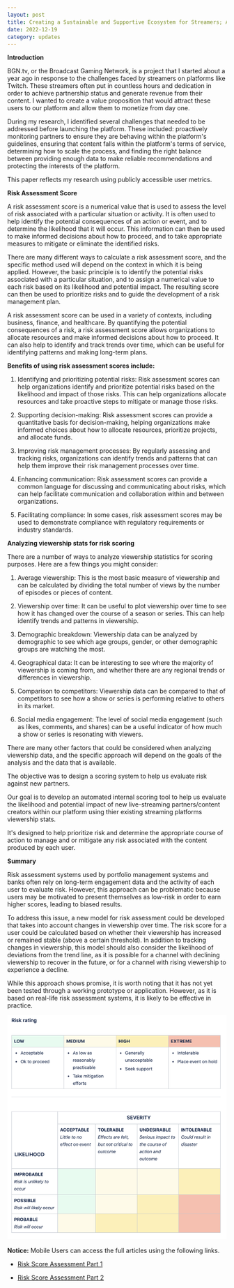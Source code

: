 ```yaml
---
layout: post
title: Creating a Sustainable and Supportive Ecosystem for Streamers; A Case Study of BGN.tv.
date: 2022-12-19
category: updates
---
```


**Introduction**

BGN.tv, or the Broadcast Gaming Network, is a project that I started about a year ago in response to the challenges faced by streamers on platforms like Twitch. These streamers often put in countless hours and dedication in order to achieve partnership status and generate revenue from their content. I wanted to create a value proposition that would attract these users to our platform and allow them to monetize from day one.

During my research, I identified several challenges that needed to be addressed before launching the platform. These included: proactively monitoring partners to ensure they are behaving within the platform's guidelines, ensuring that content falls within the platform's terms of service, determining how to scale the process, and finding the right balance between providing enough data to make reliable recommendations and protecting the interests of the platform.

This paper reflects my research using publicly accessible user metrics.

**Risk Assessment Score**

A risk assessment score is a numerical value that is used to assess the level of risk associated with a particular situation or activity. It is often used to help identify the potential consequences of an action or event, and to determine the likelihood that it will occur. This information can then be used to make informed decisions about how to proceed, and to take appropriate measures to mitigate or eliminate the identified risks.

There are many different ways to calculate a risk assessment score, and the specific method used will depend on the context in which it is being applied. However, the basic principle is to identify the potential risks associated with a particular situation, and to assign a numerical value to each risk based on its likelihood and potential impact. The resulting score can then be used to prioritize risks and to guide the development of a risk management plan.

A risk assessment score can be used in a variety of contexts, including business, finance, and healthcare. By quantifying the potential consequences of a risk, a risk assessment score allows organizations to allocate resources and make informed decisions about how to proceed. It can also help to identify and track trends over time, which can be useful for identifying patterns and making long-term plans.

**Benefits of using risk assessment scores include:**

 1. Identifying and prioritizing potential risks: Risk assessment scores can help organizations identify and prioritize potential risks based on the likelihood and impact of those risks. This can help organizations allocate resources and take proactive steps to mitigate or manage those risks.

 2. Supporting decision-making: Risk assessment scores can provide a quantitative basis for decision-making, helping organizations make informed choices about how to allocate resources, prioritize projects, and allocate funds.

 3. Improving risk management processes: By regularly assessing and tracking risks, organizations can identify trends and patterns that can help them improve their risk management processes over time.

 4. Enhancing communication: Risk assessment scores can provide a common language for discussing and communicating about risks, which can help facilitate communication and collaboration within and between organizations.

 5. Facilitating compliance: In some cases, risk assessment scores may be used to demonstrate compliance with regulatory requirements or industry standards. 

**Analyzing viewership stats for risk scoring**

There are a number of ways to analyze viewership statistics for scoring purposes. Here are a few things you might consider:

 1. Average viewership: This is the most basic measure of viewership and can be calculated by dividing the total number of views by the number of episodes or pieces of content.

 2. Viewership over time: It can be useful to plot viewership over time to see how it has changed over the course of a     season or series. This can help identify trends and patterns in viewership.

 3. Demographic breakdown: Viewership data can be analyzed by demographic to see which age groups, gender, or other 
  demographic groups are watching the most.

 4. Geographical data: It can be interesting to see where the majority of viewership is coming from, and whether there are 
  any regional trends or differences in viewership.

 5. Comparison to competitors: Viewership data can be compared to that of competitors to see how a show or series is 
  performing relative to others in its market.

 6. Social media engagement: The level of social media engagement (such as likes, comments, and shares) can be a useful 
  indicator of how much a show or series is resonating with viewers.

There are many other factors that could be considered when analyzing viewership data, and the specific approach will depend on the goals of the analysis and the data that is available.

The objective was to design a scoring system to help us evaluate risk against new partners. 

Our goal is to develop an automated internal scoring tool to help us evaluate the likelihood and potential impact of new live-streaming partners/content creators within our platform using thier existing streaming platforms viewership stats. 

It's designed to help prioritize risk and determine the appropriate course of action to manage and or mitigate any risk associated with the content produced by each user.

**Summary**

Risk assessment systems used by portfolio management systems and banks often rely on long-term engagement data and the activity of each user to evaluate risk. However, this approach can be problematic because users may be motivated to present themselves as low-risk in order to earn higher scores, leading to biased results.

To address this issue, a new model for risk assessment could be developed that takes into account changes in viewership over time. The risk score for a user could be calculated based on whether their viewership has increased or remained stable (above a certain threshold). In addition to tracking changes in viewership, this model should also consider the likelihood of deviations from the trend line, as it is possible for a channel with declining viewership to recover in the future, or for a channel with rising viewership to experience a decline.

While this approach shows promise, it is worth noting that it has not yet been tested through a working prototype or application. However, as it is based on real-life risk assessment systems, it is likely to be effective in practice.

![rating.png](/assets/rating.png)

**Notice:** Mobile Users can access the full articles using the following links.

  * <a href="https://drive.google.com/file/d/1IyTMYQySqDn5An2isZRsKA0D2evAnRpi/view?usp=share_link" target="_blank">Risk Score Assessment Part 1</a>

  * <a href="https://drive.google.com/file/d/1cyyl-onJ-itg5R7YVI05-IyGruUYWj2j/view?usp=share_link" target="_blank">Risk Score Assessment Part 2</a>


<!-- https://stackoverflow.com/questions/56961472/jekyll-wont-render-text-after-pdf-is-embedded-into-an-article -->

<object 
  data="/assets/RiskScoreP1.pdf" 
  width="750" 
  height="1000" 
  type="application/pdf"></object>


<object 
  data="/assets/RiskScoreP2.pdf" 
  width="750" 
  height="1000" 
  type="application/pdf"></object>

